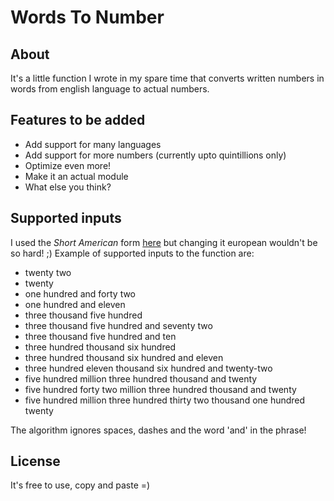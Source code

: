 # Words To Number

## About
It's a little function I wrote in my spare time that converts 
written numbers in words from english language to actual numbers.

## Features to be added
* Add support for many languages
* Add support for more numbers (currently upto quintillions only)
* Optimize even more!
* Make it an actual module
* What else you think?

## Supported inputs
I used the _Short American_ form [here](https://simple.wikipedia.org/wiki/Names_for_large_numbers)
but changing it european wouldn't be so hard! ;)
Example of supported inputs to the function are:
* twenty two
* twenty
* one hundred and forty two
* one hundred and eleven
* three thousand five hundred
* three thousand five hundred and seventy two
* three thousand five hundred and ten
* three hundred thousand six hundred
* three hundred thousand six hundred and eleven
* three hundred eleven thousand six hundred and twenty-two
* five hundred million three hundred thousand and twenty 
* five hundred forty two million three hundred thousand and twenty
* five hundred million three hundred thirty two thousand one hundred twenty

The algorithm ignores spaces, dashes and the word 'and' in the phrase!

## License
It's free to use, copy and paste =)
